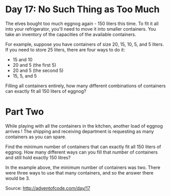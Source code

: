 Day 17: No Such Thing as Too Much
=================================

The elves bought too much eggnog again - 150 liters this time.  To fit it all
into your refrigerator, you'll need to move it into smaller containers.  You
take an inventory of the capacities of the available containers.

For example, suppose you have containers of size 20, 15, 10, 5, and 5 liters.
If you need to store 25 liters, there are four ways to do it:
- 15 and 10
- 20 and 5 (the first 5)
- 20 and 5 (the second 5)
- 15, 5, and 5

Filling all containers entirely, how many different combinations of containers
can exactly fit all 150 liters of eggnog?

Part Two
========

While playing with all the containers in the kitchen, another load of eggnog
arrives !  The shipping and receiving department is requesting as many
containers as you can spare.

Find the minimum number of containers that can exactly fit all 150 liters of
eggnog.  How many different ways can you fill that number of containers and
still hold exactly 150 litres?

In the example above, the minimum number of containers was two.  There were
three ways to use that many containers, and so the answer there would be 3.

Source: http://adventofcode.com/day/17
